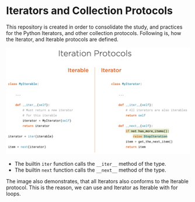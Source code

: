 # Iterators and Collection Protocols

This repository is created in order to consolidate the study, and practices for 
the Python Iterators, and other collection protocols. Following is, how the 
Iterator, and Iterable protocols are defined.

<img src="static/iterationprotocols.png" width="1000px" alt="Iterator and Iterable Protocols">

* The builtin `iter` function calls the `__iter__` method of the type. 
* The builtin `next` function calls the `__next__` method of the type.

The image also demonstrates, that all Iterators also conforms to the Iterable 
protocol. This is the reason, we can use and Iterator as Iterable with for 
loops.